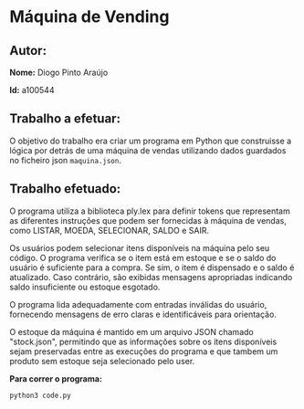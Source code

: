 # Máquina de Vending

## Autor:

**Nome:** Diogo Pinto Araújo 

**Id:** a100544

## Trabalho a efetuar:

O objetivo do trabalho era criar um programa em Python que construisse a lógica por detrás de uma máquina de vendas utilizando dados guardados no ficheiro json `maquina.json`.

## Trabalho efetuado:

O programa utiliza a biblioteca ply.lex para definir tokens que representam as diferentes instruções que podem ser fornecidas à máquina de vendas, como LISTAR, MOEDA, SELECIONAR, SALDO e SAIR.

Os usuários podem selecionar itens disponíveis na máquina pelo seu código. O programa verifica se o item está em estoque e se o saldo do usuário é suficiente para a compra. Se sim, o item é dispensado e o saldo é atualizado. Caso contrário, são exibidas mensagens apropriadas indicando saldo insuficiente ou estoque esgotado.

O programa lida adequadamente com entradas inválidas do usuário, fornecendo mensagens de erro claras e identificáveis para orientação.

O estoque da máquina é mantido em um arquivo JSON chamado "stock.json", permitindo que as informações sobre os itens disponíveis sejam preservadas entre as execuções do programa e que tambem um produto sem estoque seja selecionado pelo user.

**Para correr o programa:** 

```python3 code.py```
